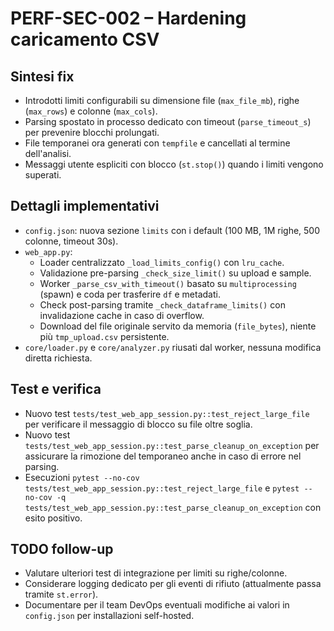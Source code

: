 # PERF-SEC-002 – Hardening caricamento CSV

## Sintesi fix
- Introdotti limiti configurabili su dimensione file (`max_file_mb`), righe (`max_rows`) e colonne (`max_cols`).
- Parsing spostato in processo dedicato con timeout (`parse_timeout_s`) per prevenire blocchi prolungati.
- File temporanei ora generati con `tempfile` e cancellati al termine dell'analisi.
- Messaggi utente espliciti con blocco (`st.stop()`) quando i limiti vengono superati.

## Dettagli implementativi
- `config.json`: nuova sezione `limits` con i default (100 MB, 1M righe, 500 colonne, timeout 30s).
- `web_app.py`:
  - Loader centralizzato `_load_limits_config()` con `lru_cache`.
  - Validazione pre-parsing `_check_size_limit()` su upload e sample.
  - Worker `_parse_csv_with_timeout()` basato su `multiprocessing` (spawn) e coda per trasferire `df` e metadati.
  - Check post-parsing tramite `_check_dataframe_limits()` con invalidazione cache in caso di overflow.
  - Download del file originale servito da memoria (`file_bytes`), niente più `tmp_upload.csv` persistente.
- `core/loader.py` e `core/analyzer.py` riusati dal worker, nessuna modifica diretta richiesta.

## Test e verifica
- Nuovo test `tests/test_web_app_session.py::test_reject_large_file` per verificare il messaggio di blocco su file oltre soglia.
- Nuovo test `tests/test_web_app_session.py::test_parse_cleanup_on_exception` per assicurare la rimozione del temporaneo anche in caso di errore nel parsing.
- Esecuzioni `pytest --no-cov tests/test_web_app_session.py::test_reject_large_file` e `pytest --no-cov -q tests/test_web_app_session.py::test_parse_cleanup_on_exception` con esito positivo.

## TODO follow-up
- Valutare ulteriori test di integrazione per limiti su righe/colonne.
- Considerare logging dedicato per gli eventi di rifiuto (attualmente passa tramite `st.error`).
- Documentare per il team DevOps eventuali modifiche ai valori in `config.json` per installazioni self-hosted.
